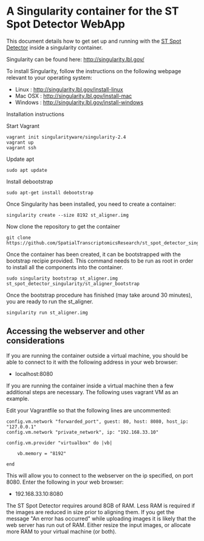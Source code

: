# A Singularity container for the ST Spot Detector WebApp

This document details how to get set up and running with the [ST Spot Detector](https://github.com/SpatialTranscriptomicsResearch/st_spot_detector) inside a singularity container.

Singularity can be found here: http://singularity.lbl.gov/

To install Singularity, follow the instructions on the following webpage relevant to your operating system:
- Linux		: http://singularity.lbl.gov/install-linux
- Mac OSX	: http://singularity.lbl.gov/install-mac
- Windows 	: http://singularity.lbl.gov/install-windows

Installation instructions

Start Vagrant
```
vagrant init singularityware/singularity-2.4
vagrant up
vagrant ssh
```

Update apt
```
sudo apt update
```

Install debootstrap
```
sudo apt-get install debootstrap
```

Once Singularity has been installed, you need to create a container:

```
singularity create --size 8192 st_aligner.img
```

Now clone the repository to get the container
```
git clone https://github.com/SpatialTranscriptomicsResearch/st_spot_detector_singularity.git
```

Once the container has been created, it can be bootstrapped with the bootstrap recipie provided. This command needs to be run as root in order to install all the components into the container.

```
sudo singularity bootstrap st_aligner.img st_spot_detector_singularity/st_aligner_bootstrap
```

Once the bootstrap procedure has finished (may take around 30 minutes), you are ready to run the st_aligner.

```
singularity run st_aligner.img
```

Accessing the webserver and other considerations
------------------------------------------------

If you are running the container outside a virtual machine, you should be able to connect to it with the following address in your web browser:

- localhost:8080

If you are running the container inside a virtual machine then a few additional steps are necessary.
The following uses vagrant VM as an example.

Edit your Vagrantfile so that the following lines are uncommented:
```
config.vm.network "forwarded_port", guest: 80, host: 8080, host_ip: "127.0.0.1"
config.vm.network "private_network", ip: "192.168.33.10"

config.vm.provider "virtualbox" do |vb|

	vb.memory = "8192"

end
```

This will allow you to connect to the webserver on the ip specified, on port 8080. Enter the following in your web browser:

- 192.168.33.10:8080

The ST Spot Detector requires around 8GB of RAM. Less RAM is required if the images are reduced in size prior to aligning them. If you get the message "An error has occurred" while uploading images it is likely that the web server has run out of RAM. Either resize the input images, or allocate more RAM to your virtual machine (or both).

